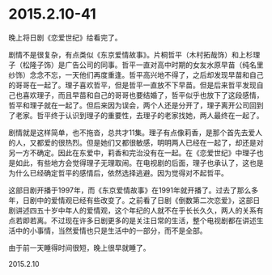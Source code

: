 2015.2.10-41
=============

晚上将日剧《恋爱世纪》给看完了。

剧情不是很复杂，有点类似《东京爱情故事》。片桐哲平（木村拓哉饰）和上杉理子（松隆子饰）是广告公司的同事。哲平一直对高中时期的女友水原早苗（纯名里纱饰）念念不忘，一天他们再度重逢。哲平高兴地不得了，之后却发现早苗和自己的哥哥在一起了。理子喜欢哲平，但是哲平一直放不下早苗。但是后来哲平发现自己也喜欢理子，而且早苗和自己的哥哥也要结婚了，哲平似乎也放下了这段感情，哲平和理子就在一起了。但后来因为误会，两个人还是分开了，理子离开公司回到了老家。哲平终于认识到理子的重要性，去理子的老家找她，两人最终在一起了。

剧情就是这样简单，也不拖沓，总共才11集。理子有点像莉香，是那个首先去爱人的人，又都爱的很热烈。但是她们又都很敏感，明明两人已经在一起了，却还是对另一方不确定。因此在东爱中，莉香和完治没有在一起。在《恋爱世纪》中理子也是如此，有些地方会觉得理子无理取闹。在电视剧的后面，理子也承认了，这也是为什么已经确定哲平的感情后，依然选择逃避。因为觉得对不起哲平。

这部日剧开播于1997年，而《东京爱情故事》在1991年就开播了。过去了那么多年，日剧中的爱情观已经有些改变了。之前看了日剧《倒数第二次恋爱》，这部日剧讲述四五十岁中年人的爱情观，这个年纪的人就不在乎长长久久，两人的关系有点若即若离。不过现在许多日剧更多的是关注日常的生活，整个电视剧都在讲述生活中的小事情，当然爱情也只是生活中的一部分，而不是全部。

由于前一天睡得时间很短，晚上很早就睡了。

2015.2.10